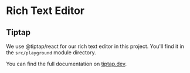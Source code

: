 # Rich Text Editor

## Tiptap

We use @tiptap/react for our rich text editor in this project. You'll find it in the `src/playground` module directory.

You can find the full documentation on [tiptap.dev](https://tiptap.dev/).